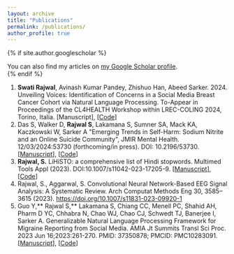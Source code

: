 ```yaml
---
layout: archive
title: "Publications"
permalink: /publications/
author_profile: true
---
```


{% if site.author.googlescholar %}
  <div class="wordwrap">You can also find my articles on <a href="{{site.author.googlescholar}}" target="_blank">my Google Scholar profile</a>.</div>
{% endif %}

1. **Swati Rajwal**, Avinash Kumar Pandey, Zhishuo Han, Abeed Sarker. 2024. Unveiling Voices: Identification of Concerns in a Social Media Breast Cancer Cohort via Natural Language Processing. To-Appear in Proceedings of the CL4HEALTH Workshop within LREC-COLING 2024, Torino, Italia. [Manuscript], [[Code](https://github.com/swati-rajwal/BreastCancer_tweets_project)]
2. Das S, Walker D, **Rajwal S**, Lakamana S, Sumner SA, Mack KA, Kaczkowski W, Sarker A "Emerging Trends in Self-Harm: Sodium Nitrite and an Online Suicide Community", JMIR Mental Health. 12/03/2024:53730 (forthcoming/in press). DOI: 10.2196/53730. [<a href="https://doi.org/10.2196/53730" target="_blank">Manuscript</a>], [<a href="https://github.com/das-sudeshna/sodium-nitrite" target="_blank">Code</a>]
3. **Rajwal, S.** LiHiSTO: a comprehensive list of Hindi stopwords. Multimed Tools Appl (2023). DOI:10.1007/s11042-023-17205-9. [<a href="https://link.springer.com/article/10.1007/s11042-023-17205-9" target="_blank">Manuscript</a>], [<a href="https://github.com/semicolon123/LiHiSTO" target="_blank">Code</a>]
4. Rajwal, S., Aggarwal, S. Convolutional Neural Network-Based EEG Signal Analysis: A Systematic Review. Arch Computat Methods Eng 30, 3585–3615 (2023). https://doi.org/10.1007/s11831-023-09920-1
5. Guo Y,** Rajwal S,** Lakamana S, Chiang CC, Menell PC, Shahid AH, Pharm D YC, Chhabra N, Chao WJ, Chao CJ, Schwedt TJ, Banerjee I, Sarker A. Generalizable Natural Language Processing Framework for Migraine Reporting from Social Media. AMIA Jt Summits Transl Sci Proc. 2023 Jun 16;2023:261-270. PMID: 37350878; PMCID: PMC10283091. [<a href="https://www.ncbi.nlm.nih.gov/pmc/articles/PMC10283091/" target="_blank">Manuscript</a>], [<a href="" target="_blank">Code</a>]
